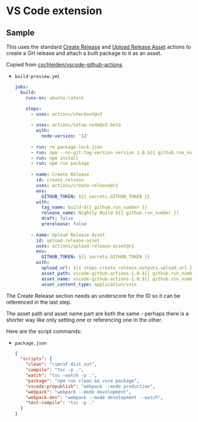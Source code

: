 # VS Code extension

## Sample

This uses the standard [Create Release](https://github.com/actions/create-release) and [Upload Release Asset](https://github.com/actions/upload-release-asset) actions to create a GH release and attach a built package to it as an asset.

Copied from [cschleiden/vscode-github-actions](https://github.com/cschleiden/vscode-github-actions/blob/master/.github/workflows/build-preview.yml).

- `build-preview.yml`
    ```yaml
    jobs:
      build:
        runs-on: ubuntu-latest

        steps:
          - uses: actions/checkout@v2
          
          - uses: actions/setup-node@v2-beta
            with:
              node-version: '12'
              
          - run: rm package-lock.json
          - run: npm --no-git-tag-version version 1.0.${{ github.run_number }}
          - run: npm install
          - run: npm run package
          
          - name: Create Release
            id: create_release
            uses: actions/create-release@v1
            env:
              GITHUB_TOKEN: ${{ secrets.GITHUB_TOKEN }}
            with:
              tag_name: build-${{ github.run_number }}
              release_name: Nightly Build ${{ github.run_number }}
              draft: false
              prerelease: false
              
          - name: Upload Release Asset
            id: upload-release-asset
            uses: actions/upload-release-asset@v1
            env:
              GITHUB_TOKEN: ${{ secrets.GITHUB_TOKEN }}
            with:
              upload_url: ${{ steps.create_release.outputs.upload_url }}
              asset_path: vscode-github-actions-1.0.${{ github.run_number }}.vsix
              asset_name: vscode-github-actions-1.0.${{ github.run_number }}.vsix
              asset_content_type: application/vsix
    ```

The Create Release section needs an underscore for the ID so it can be referenced in the last step.

The asset path and asset name part are both the same - perhaps there is a shorter way like only setting one or referencing one in the other.

Here are the script commands:

- `package.json`
    ```json
    {
      "scripts": {
        "clean": "rimraf dist out",
        "compile": "tsc -p .",
        "watch": "tsc -watch -p .",
        "package": "npm run clean && vsce package",
        "vscode:prepublish": "webpack --mode production",
        "webpack": "webpack --mode development",
        "webpack-dev": "webpack --mode development --watch",
        "test-compile": "tsc -p ."
      }
    }
    ```
